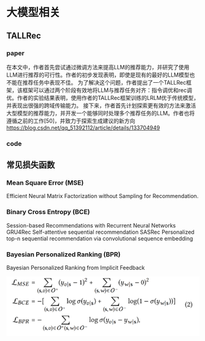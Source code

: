 # 大模型相关
## TALLRec

### paper
在本文中，作者首先尝试通过微调方法来提高LLM的推荐能力，并研究了使用LLM进行推荐的可行性。作者的初步发现表明，即使是现有的最好的LLM模型也不能在推荐任务中表现不佳。
为了解决这个问题，作者提出了一个TALLRec框架，该框架可以通过两个阶段有效地将LLM与推荐任务对齐：指令调优和rec调优。作者的实验结果表明，使用作者的TALLRec框架训练的LRLM优于传统模型，并表现出很强的跨域传输能力。
接下来，作者首先计划探索更有效的方法来激活大型模型的推荐能力，并开发一个能够同时处理多个推荐任务的LLM。作者也将遵循之前的工作[50]，并致力于探索生成建议的新方向
https://blog.csdn.net/qq_51392112/article/details/133704949
### code

## 常见损失函数
### Mean Square Error (MSE)
Efficient Neural Matrix Factorization without Sampling for Recommendation.
### Binary Cross Entropy (BCE)
Session-based Recommendations with Recurrent Neural Networks GRU4Rec
Self-attentive sequential recommendation SASRec
Personalized top-n sequential recommendation via convolutional sequence embedding
### Bayesian Personalized Ranking (BPR)
Bayesian Personalized Ranking from Implicit Feedback

![](../img/截屏2024-08-26%2011.23.09%201.png)